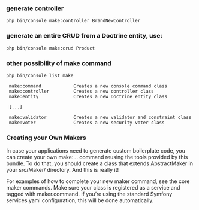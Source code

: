 ### generate controller

`php bin/console make:controller BrandNewController`

### generate an entire CRUD from a Doctrine entity, use:

`php bin/console make:crud Product`



### other possibility of make command

```
php bin/console list make

 make:command            Creates a new console command class
 make:controller         Creates a new controller class
 make:entity             Creates a new Doctrine entity class

 [...]

 make:validator          Creates a new validator and constraint class
 make:voter              Creates a new security voter class
```


### Creating your Own Makers

In case your applications need to generate custom boilerplate code, you can create your own make:... command reusing the tools provided by this bundle. To do that, you should create a class that extends AbstractMaker in your src/Maker/ directory. And this is really it!

For examples of how to complete your new maker command, see the core maker commands. Make sure your class is registered as a service and tagged with maker.command. If you’re using the standard Symfony services.yaml configuration, this will be done automatically.
